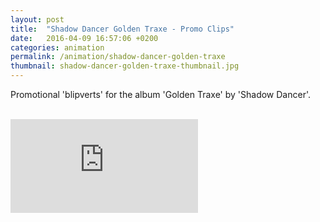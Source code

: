 ```yaml
---
layout: post
title:  "Shadow Dancer Golden Traxe - Promo Clips"
date:   2016-04-09 16:57:06 +0200
categories: animation
permalink: /animation/shadow-dancer-golden-traxe
thumbnail: shadow-dancer-golden-traxe-thumbnail.jpg
---
```

Promotional 'blipverts' for the album 'Golden Traxe' by 'Shadow Dancer'.
<br />
<br />
<!-- <iframe src="https://player.vimeo.com/video/32801374?badge=0&byline=0&portrait=0&title=0&player_id=0&color=fa3635" width="720" height="295" frameborder="0" webkitallowfullscreen mozallowfullscreen allowfullscreen></iframe> -->

<div class="auto-resizable-iframe">
  <div>
    <iframe frameborder="0" allowfullscreen="" webkitallowfullscreen mozallowfullscreen allowfullscreen src="https://player.vimeo.com/video/32801374?badge=0&byline=0&portrait=0&title=0&player_id=0&color=fa3635"></iframe>
  </div>
</div>
